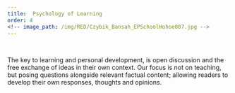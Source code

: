 ```yaml
---
title:  Psychology of Learning
order: 4
<!-- image_path: /img/RED/Czybik_Bansah_EPSchoolHohoe007.jpg -->
---
```


&nbsp;

<p>The key to learning and personal development, is open discussion and the free exchange of ideas in their own context. Our focus is not on teaching, but posing questions alongside relevant factual content; allowing readers to develop their own responses, thoughts and opinions.</p>

